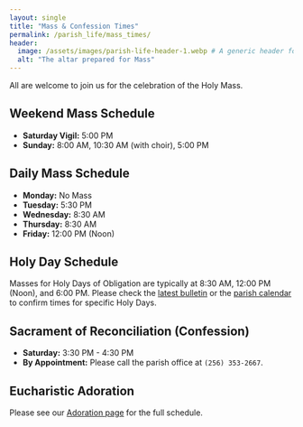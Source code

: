 ```yaml
---
layout: single
title: "Mass & Confession Times"
permalink: /parish_life/mass_times/
header:
  image: /assets/images/parish-life-header-1.webp # A generic header for this section
  alt: "The altar prepared for Mass"
---
```


All are welcome to join us for the celebration of the Holy Mass.

## Weekend Mass Schedule
* **Saturday Vigil:** 5:00 PM
* **Sunday:** 8:00 AM, 10:30 AM (with choir), 5:00 PM

## Daily Mass Schedule
* **Monday:** No Mass
* **Tuesday:** 5:30 PM
* **Wednesday:** 8:30 AM
* **Thursday:** 8:30 AM
* **Friday:** 12:00 PM (Noon)

## Holy Day Schedule
Masses for Holy Days of Obligation are typically at 8:30 AM, 12:00 PM (Noon), and 6:00 PM. Please check the [latest bulletin](/parish_life/bulletins/) or the [parish calendar](/parish_life/calendar/) to confirm times for specific Holy Days.

## Sacrament of Reconciliation (Confession)
* **Saturday:** 3:30 PM - 4:30 PM
* **By Appointment:** Please call the parish office at `(256) 353-2667`.

## Eucharistic Adoration
Please see our [Adoration page](/parish_life/adoration/) for the full schedule.